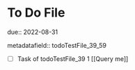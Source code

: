 # To Do File

due:: 2022-08-31

metadatafield:: todoTestFile_39_59

- [ ] Task of todoTestFile_39 1 [[Query me]]
